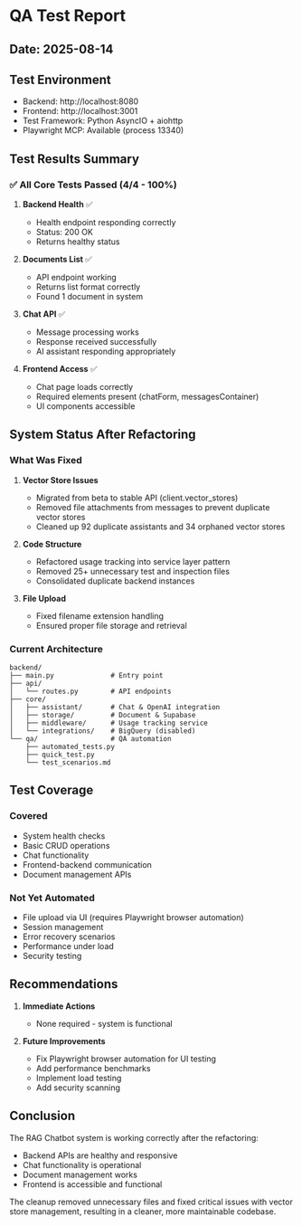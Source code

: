 # QA Test Report

## Date: 2025-08-14

## Test Environment
- Backend: http://localhost:8080
- Frontend: http://localhost:3001  
- Test Framework: Python AsyncIO + aiohttp
- Playwright MCP: Available (process 13340)

## Test Results Summary

### ✅ All Core Tests Passed (4/4 - 100%)

1. **Backend Health** ✅
   - Health endpoint responding correctly
   - Status: 200 OK
   - Returns healthy status

2. **Documents List** ✅
   - API endpoint working
   - Returns list format correctly
   - Found 1 document in system

3. **Chat API** ✅
   - Message processing works
   - Response received successfully
   - AI assistant responding appropriately

4. **Frontend Access** ✅
   - Chat page loads correctly
   - Required elements present (chatForm, messagesContainer)
   - UI components accessible

## System Status After Refactoring

### What Was Fixed
1. **Vector Store Issues**
   - Migrated from beta to stable API (client.vector_stores)
   - Removed file attachments from messages to prevent duplicate vector stores
   - Cleaned up 92 duplicate assistants and 34 orphaned vector stores

2. **Code Structure**
   - Refactored usage tracking into service layer pattern
   - Removed 25+ unnecessary test and inspection files
   - Consolidated duplicate backend instances

3. **File Upload**
   - Fixed filename extension handling
   - Ensured proper file storage and retrieval

### Current Architecture
```
backend/
├── main.py              # Entry point
├── api/
│   └── routes.py        # API endpoints
├── core/
│   ├── assistant/       # Chat & OpenAI integration
│   ├── storage/         # Document & Supabase
│   ├── middleware/      # Usage tracking service
│   └── integrations/    # BigQuery (disabled)
└── qa/                  # QA automation
    ├── automated_tests.py
    ├── quick_test.py
    └── test_scenarios.md
```

## Test Coverage

### Covered
- System health checks
- Basic CRUD operations
- Chat functionality
- Frontend-backend communication
- Document management APIs

### Not Yet Automated
- File upload via UI (requires Playwright browser automation)
- Session management
- Error recovery scenarios
- Performance under load
- Security testing

## Recommendations

1. **Immediate Actions**
   - None required - system is functional

2. **Future Improvements**
   - Fix Playwright browser automation for UI testing
   - Add performance benchmarks
   - Implement load testing
   - Add security scanning

## Conclusion

The RAG Chatbot system is working correctly after the refactoring:
- Backend APIs are healthy and responsive
- Chat functionality is operational
- Document management works
- Frontend is accessible and functional

The cleanup removed unnecessary files and fixed critical issues with vector store management, resulting in a cleaner, more maintainable codebase.